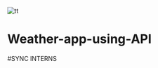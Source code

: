 ![tt](https://github.com/Jananisankar21419/Weather-app-using-API/assets/75440572/c5f1a384-957f-43df-941a-d1838a70570a)
# Weather-app-using-API
#SYNC INTERNS

